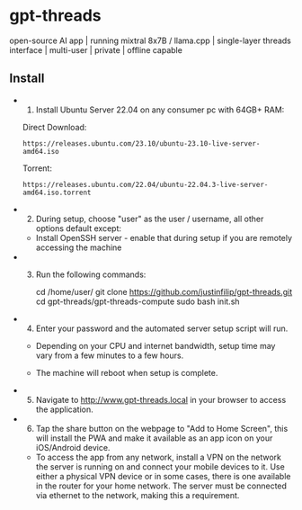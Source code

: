# gpt-threads

open-source AI app | running mixtral 8x7B / llama.cpp | single-layer threads interface | multi-user | private | offline capable

## Install

- 1) Install Ubuntu Server 22.04 on any consumer pc with 64GB+ RAM:

  Direct Download:

      https://releases.ubuntu.com/23.10/ubuntu-23.10-live-server-amd64.iso
      
  Torrent:

      https://releases.ubuntu.com/22.04/ubuntu-22.04.3-live-server-amd64.iso.torrent

- 2) During setup, choose "user" as the user / username, all other options default except:

  - Install OpenSSH server - enable that during setup if you are remotely accessing the machine

- 3) Run the following commands:

      cd /home/user/
      git clone https://github.com/justinfilip/gpt-threads.git
      cd gpt-threads/gpt-threads-compute
      sudo bash init.sh

- 4) Enter your password and the automated server setup script will run.

  - Depending on your CPU and internet bandwidth, setup time may vary from a few minutes to a few hours.
  
  - The machine will reboot when setup is complete.

- 5) Navigate to http://www.gpt-threads.local in your browser to access the application.

- 6) Tap the share button on the webpage to "Add to Home Screen", this will install the PWA and make it available as an app icon on your iOS/Android device.

  - To access the app from any network, install a VPN on the network the server is running on and connect your mobile devices to it. Use either a physical VPN device or in some cases, there is one available in the router for your home network. The server must be connected via ethernet to the network, making this a requirement.
